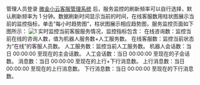 管理人员登录 [微金小云客服管理系统](https://ics.webank.com) 后，服务监控的刷新频率可以自行选择，默认刷新频率为 1 分钟。数据刷新时间显示当前的时间，在线客服数用柱状图展示当前的监控指标，单击“每小时趋势图”，柱状图展示相应趋势图，服务监控页面如下图所示：
![1](//mc.qcloudimg.com/static/img/7a0be1d7fc1ce9bf78031155e832e2a2/image.png)
实时监控当前客服服务情况，监控指标包含：
在线咨询数：监控当前在线的咨询人数，值为机器人服务数+人工服务数。
在线客服数：监控当前状态为“在线”的客服人员数。
人工服务数：监控当前人工服务数。
机器人会话数：当日 00:00:00 至现在的主会话数。
人工会话数：当日 00:00:00 至现在的子会话数。
消息数：当日 00:00:00 至现在的上行+下行消息数。
上行消息数：当日 00:00:00 至现在的上行消息数。
下行消息数：当日 00:00:00 至现在的下行消息数。